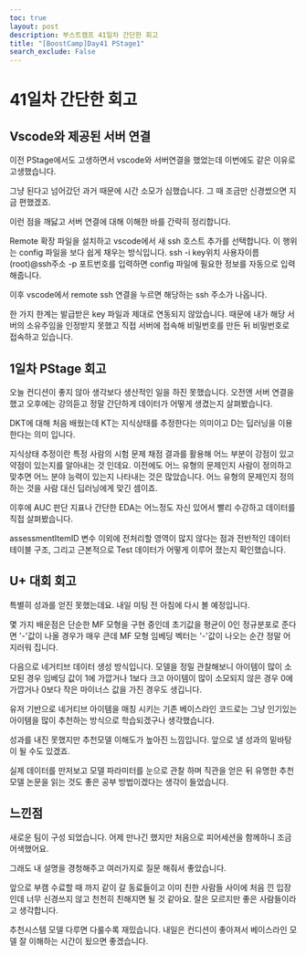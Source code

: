 ```yaml
---
toc: true
layout: post
description: 부스트캠프 41일차 간단한 회고
title: "[BoostCamp]Day41 PStage1"
search_exclude: False
---
```

# 41일차 간단한 회고

## Vscode와 제공된 서버 연결

이전 PStage에서도 고생하면서 vscode와 서버연결을 했었는데 이번에도 같은 이유로 고생했습니다.

그냥 된다고 넘어갔던 과거 때문에 시간 소모가 심했습니다. 그 때 조금만 신경썼으면 지금 편했겠죠.

이런 점을 깨닳고 서버 연결에 대해 이해한 바를 간략히 정리합니다.

Remote 확장 파일을 설치하고 vscode에서 새 ssh 호스트 추가를 선택합니다. 이 행위는 config 파일을 보다 쉽게 채우는 방식입니다. ssh -i key위치 사용자이름(root)@ssh주소 -p 포트번호를 입력하면 config 파일에 필요한 정보를 자동으로 입력해줍니다.

이후 vscode에서 remote ssh 연결을 누르면 해당하는 ssh 주소가 나옵니다.

한 가지 한계는 발급받은 key 파일과 제대로 연동되지 않았습니다. 때문에 내가 해당 서버의 소유주임을 인정받지 못했고 직접 서버에 접속해 비밀번호를 만든 뒤 비밀번호로 접속하고 있습니다.

## 1일차 PStage 회고

오늘 컨디션이 좋지 않아 생각보다 생산적인 일을 하진 못했습니다. 오전엔 서버 연결을 했고 오후에는 강의듣고 정말 간단하게 데이터가 어떻게 생겼는지 살펴봤습니다.

DKT에 대해 처음 배웠는데 KT는 지식상태를 추정한다는 의미이고 D는 딥러닝을 이용한다는 의미 입니다.

지식상태 추정이란 특정 사람의 시험 문제 채점 결과를 활용해 어느 부분이 강점이 있고 약점이 있는지를 알아내는 것 인데요. 이전에도 어느 유형의 문제인지 사람이 정의하고 맞추면 어느 분야 능력이 있는지 나타내는 것은 많았습니다. 어느 유형의 문제인지 정의하는 것을 사람 대신 딥러닝에게 맞긴 셈이죠.

이후에 AUC 판단 지표나 간단한 EDA는 어느정도 자신 있어서 빨리 수강하고 데이터를 직접 살펴봤습니다.

assessmentItemID 변수 이외에 전처리할 영역이 많지 않다는 점과 전반적인 데이터 테이블 구조, 그리고 근본적으로 Test 데이터가 어떻게 이루어 졌는지 확인했습니다.

## U+ 대회 회고

특별히 성과를 얻진 못했는데요. 내일 미팅 전 아침에 다시 볼 예정입니다.

몇 가지 배운점은 단순한 MF 모형을 구현 중인데 초기값을 평균이 0인 정규분포로 준다면 '-'값이 나올 경우가 매우 큰데 MF 모형 임베딩 벡터는 '-'값이 나오는 순간 정말 어지러워 집니다.

다음으로 네거티브 데이터 생성 방식입니다. 모델을 정밀 관찰해보니 아이템이 많이 소모된 경우 임베딩 값이 1에 가깝거나 1보다 크고 아이템이 많이 소모되지 않은 경우 0에 가깝거나 0보다 작은 마이너스 값을 가진 경우도 생깁니다.

유저 기반으로 네거티브 아이템을 매칭 시키는 기존 베이스라인 코드로는 그냥 인기있는 아이템을 많이 추천하는 방식으로 학습되겠구나 생각했습니다.

성과를 내진 못했지만 추천모델 이해도가 높아진 느낌입니다. 앞으로 낼 성과의 밑바탕이 될 수도 있겠죠.

실제 데이터를 만저보고 모델 파라미터를 눈으로 관찰 하며 직관을 얻은 뒤 유명한 추천 모델 논문을 읽는 것도 좋은 공부 방법이겠다는 생각이 들었습니다.

## 느낀점

새로운 팀이 구성 되었습니다. 어제 만나긴 했지만 처음으로 피어세션을 함께하니 조금 어색했어요.

그래도 내 설명을 경청해주고 여러가지로 질문 해줘서 좋았습니다.

앞으로 부캠 수료할 때 까지 같이 갈 동료들이고 이미 친한 사람들 사이에 처음 낀 입장인데 너무 신경쓰지 않고 천천히 친해지면 될 것 같아요. 잘은 모르지만 좋은 사람들이라고 생각합니다.

추천시스템 모델 다루면 다룰수록 재밌습니다. 내일은 컨디션이 좋아져서 베이스라인 모델 잘 이해하는 시간이 됬으면 좋겠습니다.